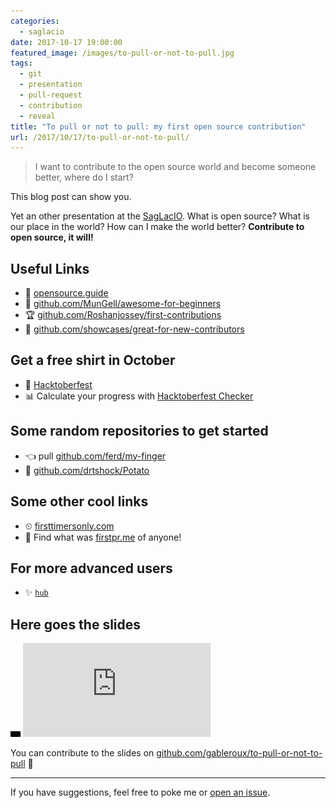```yaml
---
categories:
  - saglacio
date: 2017-10-17 19:00:00
featured_image: /images/to-pull-or-not-to-pull.jpg
tags:
  - git
  - presentation
  - pull-request
  - contribution
  - reveal
title: "To pull or not to pull: my first open source contribution"
url: /2017/10/17/to-pull-or-not-to-pull/
---
```



> I want to contribute to the open source world and become someone better, where do I start?

This blog post can show you.

<!--more-->

Yet an other presentation at the [SagLacIO][saglacio]. What is open source? What is our place in the world? How can I make the world better? **Contribute to open source, it will!**

## Useful Links

* 📖 [opensource.guide](https://opensource.guide/)
* 🐣 [github.com/MunGell/awesome-for-beginners](https://github.com/MunGell/awesome-for-beginners)
* 🏆 [github.com/Roshanjossey/first-contributions](https://github.com/Roshanjossey/first-contributions)
* 🔦 [github.com/showcases/great-for-new-contributors](https://github.com/showcases/great-for-new-contributors)

## Get a free shirt in October

* 🤘 [Hacktoberfest](https://hacktoberfest.digitalocean.com/)
* 📊 Calculate your progress with [Hacktoberfest Checker](https://hacktoberfestchecker.herokuapp.com/)

## Some random repositories to get started

* 👈 pull [github.com/ferd/my-finger](https://github.com/ferd/my-finger)
* 🥔 [github.com/drtshock/Potato](https://github.com/drtshock/Potato)

## Some other cool links

* ⏲ [firsttimersonly.com](http://www.firsttimersonly.com/)
* 🥇 Find what was [firstpr.me](http://firstpr.me/) of anyone!

## For more advanced users

* ✨ [`hub`](https://hub.github.com/)

## Here goes the slides

<div class="responsive-iframe-wrapper">
    <div class="responsive-iframe">
        <img class="ratio" src="/images/layout/placeholder_16x9.gif" alt="placeholder"/>
        <iframe src="https://gableroux.com/to-pull-or-not-to-pull" frameborder="0" allowfullscreen="true" mozallowfullscreen="true" webkitallowfullscreen="true"></iframe>
    </div>
</div>

You can contribute to the slides on [github.com/gableroux/to-pull-or-not-to-pull](https://github.com/gableroux/to-pull-or-not-to-pull) 🚀

---

If you have suggestions, feel free to poke me or [open an issue](https://github.com/GabLeRoux/gableroux.github.io/issues).

[saglacio]: http://saglac.io